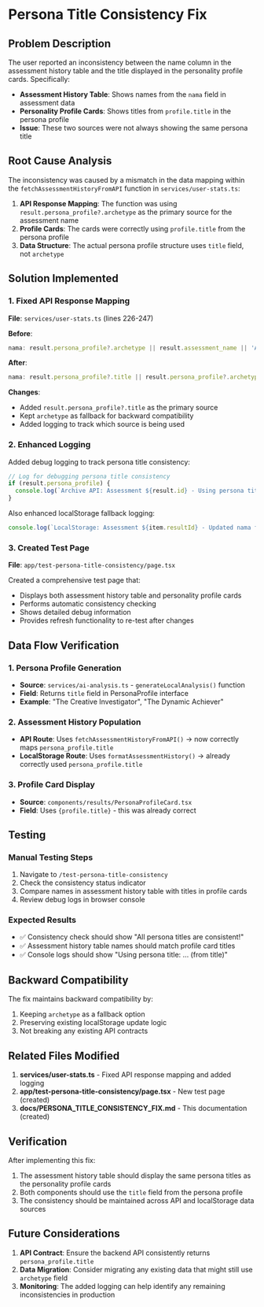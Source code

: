 # Persona Title Consistency Fix

## Problem Description

The user reported an inconsistency between the name column in the assessment history table and the title displayed in the personality profile cards. Specifically:

- **Assessment History Table**: Shows names from the `nama` field in assessment data
- **Personality Profile Cards**: Shows titles from `profile.title` in the persona profile
- **Issue**: These two sources were not always showing the same persona title

## Root Cause Analysis

The inconsistency was caused by a mismatch in the data mapping within the `fetchAssessmentHistoryFromAPI` function in `services/user-stats.ts`:

1. **API Response Mapping**: The function was using `result.persona_profile?.archetype` as the primary source for the assessment name
2. **Profile Cards**: The cards were correctly using `profile.title` from the persona profile
3. **Data Structure**: The actual persona profile structure uses `title` field, not `archetype`

## Solution Implemented

### 1. Fixed API Response Mapping

**File**: `services/user-stats.ts` (lines 226-247)

**Before**:
```typescript
nama: result.persona_profile?.archetype || result.assessment_name || 'Assessment Result'
```

**After**:
```typescript
nama: result.persona_profile?.title || result.persona_profile?.archetype || result.assessment_name || 'Assessment Result'
```

**Changes**:
- Added `result.persona_profile?.title` as the primary source
- Kept `archetype` as fallback for backward compatibility
- Added logging to track which source is being used

### 2. Enhanced Logging

Added debug logging to track persona title consistency:

```typescript
// Log for debugging persona title consistency
if (result.persona_profile) {
  console.log(`Archive API: Assessment ${result.id} - Using persona title: "${personaTitle}" (from ${result.persona_profile?.title ? 'title' : result.persona_profile?.archetype ? 'archetype' : 'fallback'})`);
}
```

Also enhanced localStorage fallback logging:

```typescript
console.log(`LocalStorage: Assessment ${item.resultId} - Updated nama from "${item.nama}" to "${assessmentResult.persona_profile.title}"`);
```

### 3. Created Test Page

**File**: `app/test-persona-title-consistency/page.tsx`

Created a comprehensive test page that:
- Displays both assessment history table and personality profile cards
- Performs automatic consistency checking
- Shows detailed debug information
- Provides refresh functionality to re-test after changes

## Data Flow Verification

### 1. Persona Profile Generation
- **Source**: `services/ai-analysis.ts` - `generateLocalAnalysis()` function
- **Field**: Returns `title` field in PersonaProfile interface
- **Example**: "The Creative Investigator", "The Dynamic Achiever"

### 2. Assessment History Population
- **API Route**: Uses `fetchAssessmentHistoryFromAPI()` → now correctly maps `persona_profile.title`
- **LocalStorage Route**: Uses `formatAssessmentHistory()` → already correctly used `persona_profile.title`

### 3. Profile Card Display
- **Source**: `components/results/PersonaProfileCard.tsx`
- **Field**: Uses `{profile.title}` - this was already correct

## Testing

### Manual Testing Steps
1. Navigate to `/test-persona-title-consistency`
2. Check the consistency status indicator
3. Compare names in assessment history table with titles in profile cards
4. Review debug logs in browser console

### Expected Results
- ✅ Consistency check should show "All persona titles are consistent!"
- ✅ Assessment history table names should match profile card titles
- ✅ Console logs should show "Using persona title: ... (from title)"

## Backward Compatibility

The fix maintains backward compatibility by:
1. Keeping `archetype` as a fallback option
2. Preserving existing localStorage update logic
3. Not breaking any existing API contracts

## Related Files Modified

1. **services/user-stats.ts** - Fixed API response mapping and added logging
2. **app/test-persona-title-consistency/page.tsx** - New test page (created)
3. **docs/PERSONA_TITLE_CONSISTENCY_FIX.md** - This documentation (created)

## Verification

After implementing this fix:
1. The assessment history table should display the same persona titles as the personality profile cards
2. Both components should use the `title` field from the persona profile
3. The consistency should be maintained across API and localStorage data sources

## Future Considerations

1. **API Contract**: Ensure the backend API consistently returns `persona_profile.title`
2. **Data Migration**: Consider migrating any existing data that might still use `archetype` field
3. **Monitoring**: The added logging can help identify any remaining inconsistencies in production
